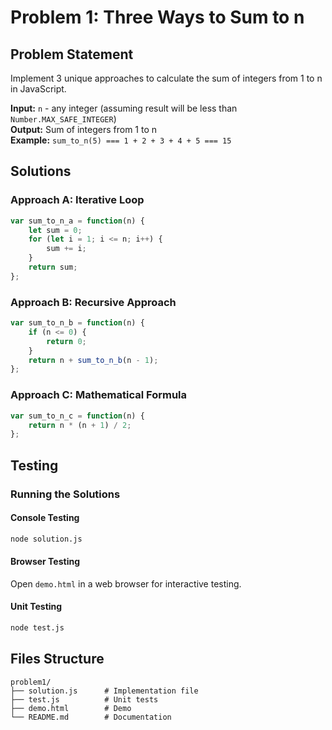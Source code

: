 # Problem 1: Three Ways to Sum to n

## Problem Statement
Implement 3 unique approaches to calculate the sum of integers from 1 to n in JavaScript.

**Input:** `n` - any integer (assuming result will be less than `Number.MAX_SAFE_INTEGER`)  
**Output:** Sum of integers from 1 to n  
**Example:** `sum_to_n(5) === 1 + 2 + 3 + 4 + 5 === 15`

## Solutions

### Approach A: Iterative Loop
```javascript
var sum_to_n_a = function(n) {
    let sum = 0;
    for (let i = 1; i <= n; i++) {
        sum += i;
    }
    return sum;
};
```

### Approach B: Recursive Approach
```javascript
var sum_to_n_b = function(n) {
    if (n <= 0) {
        return 0;
    }
    return n + sum_to_n_b(n - 1);
};
```

### Approach C: Mathematical Formula
```javascript
var sum_to_n_c = function(n) {
    return n * (n + 1) / 2;
};
```

## Testing

### Running the Solutions

#### Console Testing
```bash
node solution.js
```

#### Browser Testing
Open `demo.html` in a web browser for interactive testing.

#### Unit Testing
```bash
node test.js
```

## Files Structure

```
problem1/
├── solution.js      # Implementation file
├── test.js          # Unit tests
├── demo.html        # Demo
└── README.md        # Documentation
```

